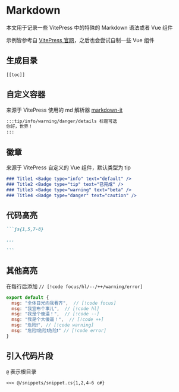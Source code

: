 # Markdown

本文用于记录一些 VitePress 中的特殊的 Markdown 语法或者 Vue 组件

示例皆参考自 [VitePress 官网](https://vitepress.vuejs.org/guide/markdown)，之后也会尝试自制一些 Vue 组件

## 生成目录

```
[[toc]]
```


## 自定义容器

来源于 VitePress 使用的 md 解析器 [markdown-it](https://github.com/markdown-it/markdown-it)

```md
:::tip/info/warning/danger/details 标题可选
你好，世界！
:::
```




## 徽章 <Badge type="info" text="介绍" />

来源于 VitePress 自定义的 Vue 组件，默认类型为 tip

```md
### Title1 <Badge type="info" text="default" />
### Title2 <Badge type="tip" text="已完成" />
### Title3 <Badge type="warning" text="beta" />
### Title4 <Badge type="danger" text="caution" />
```




## 代码高亮

````md
```js{1,5,7-8}

...

```
````

## 其他高亮

在每行后添加 `// [!code focus/hl/--/++/warning/error]`

```js
export default {
  msg: "全体目光向我看齐",  // [!code focus]
  msg: "我宣布个事儿",  // [!code hl]
  msg: "我是个傻逼！",  // [!code --]
  msg: "我是个大傻逼！",  // [!code ++]
  msg: "危险❗", // [!code warning]
  msg: "危险❗危险❗危险❗" // [!code error]
}
```


## 引入代码片段

`@` 表示根目录

```
<<< @/snippets/snippet.cs{1,2,4-6 c#}
```


